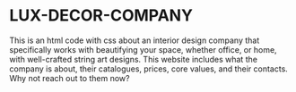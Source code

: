 # LUX-DECOR-COMPANY
This is an html code with css about an interior design company that specifically works with beautifying your space, whether office, or home, with well-crafted string art designs. This website includes what the company is about, their catalogues, prices, core values, and their contacts. Why not reach out to them now? 
